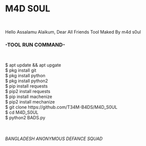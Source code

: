 <h1>M4D S0UL</h1>
<br>
<p>Hello Assalamu Alaikum, Dear All Friends Tool Maked By m4d s0ul</p>

<h3>-TOOL RUN COMMAND-</h3>
<br>

<P>$ apt update && apt upgate
<br>
$ pkg install git
<br>
$ pkg install python
<br>
$ pkg install python2
<br>
$ pip install requests
<br>
$ pip2 install requests
<br>
$ pip install machenize
<br>
$ pip2 install mechanize
<br>
$ git clone https://github.com/T34M-B4DS/M4D_S0UL
<br>
$ cd M4D_S0UL
<br>
$ python2 BADS.py</P>
<br>
<h6>BANGLADESH ANONYMOUS DEFANCE SQUAD</h6>
